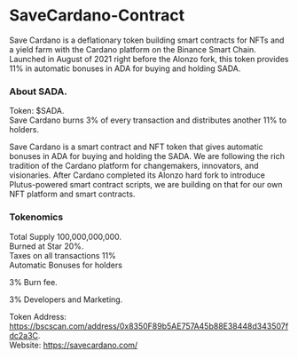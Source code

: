 # SaveCardano-Contract

Save Cardano is a deflationary token building smart contracts for NFTs and a yield farm with the Cardano platform on the Binance Smart Chain. Launched in August of 2021 right before the Alonzo fork, this token provides 11% in automatic bonuses in ADA for buying and holding SADA.


### About SADA.  
Token: $SADA.  
Save Cardano burns 3% of every transaction and distributes another 11% to holders.


Save Cardano is a smart contract and NFT token that gives automatic bonuses in ADA for buying and holding the SADA. We are following the rich tradition of the Cardano platform for changemakers, innovators, and visionaries. After Cardano completed its Alonzo hard fork to introduce Plutus-powered smart contract scripts, we are building on that for our own NFT platform and smart contracts.


### Tokenomics
Total Supply
100,000,000,000.  
Burned at Star
20%.  
Taxes on all transactions
11%   
Automatic Bonuses for holders


3%
Burn fee.  


3%
Developers and Marketing.  

Token Address: https://bscscan.com/address/0x8350F89b5AE757A45b88E38448d343507fdc2a3C.  
Website: https://savecardano.com/

